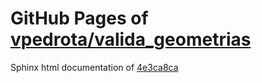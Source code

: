 GitHub Pages of [vpedrota/valida_geometrias](https://github.com/vpedrota/valida_geometrias.git)
===
Sphinx html documentation of [4e3ca8ca](https://github.com/vpedrota/valida_geometrias/tree/4e3ca8ca0c7e4c24ddaaeec2bc056caab52f6996)
